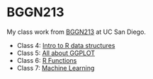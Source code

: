 # BGGN213
My class work from [BGGN213](https://bioboot.github.io/bggn213_F24/) at UC San Diego.

- Class 4: [Intro to R data structures](https://github.com/sawyerrandles/bggn213_github/blob/main/class04/class04.html)
- Class 5: [All about GGPLOT](https://github.com/sawyerrandles/bggn213_github/blob/main/class05/class05.md)
- Class 6: [R Functions](https://github.com/sawyerrandles/bggn213_github/blob/main/class06/class06.qmd)
- Class 7: [Machine Learning](https://github.com/sawyerrandles/bggn213_github/blob/main/class07/class07.qmd)
